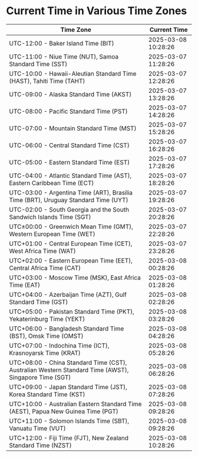 # Current Time in Various Time Zones

| Time Zone | Current Time |
|-----------|--------------|
| UTC-12:00 - Baker Island Time (BIT) | 2025-03-08 10:28:26 |
| UTC-11:00 - Niue Time (NUT), Samoa Standard Time (SST) | 2025-03-07 11:28:26 |
| UTC-10:00 - Hawaii-Aleutian Standard Time (HAST), Tahiti Time (TAHT) | 2025-03-07 12:28:26 |
| UTC-09:00 - Alaska Standard Time (AKST) | 2025-03-07 13:28:26 |
| UTC-08:00 - Pacific Standard Time (PST) | 2025-03-07 14:28:26 |
| UTC-07:00 - Mountain Standard Time (MST) | 2025-03-07 15:28:26 |
| UTC-06:00 - Central Standard Time (CST) | 2025-03-07 16:28:26 |
| UTC-05:00 - Eastern Standard Time (EST) | 2025-03-07 17:28:26 |
| UTC-04:00 - Atlantic Standard Time (AST), Eastern Caribbean Time (ECT) | 2025-03-07 18:28:26 |
| UTC-03:00 - Argentina Time (ART), Brasília Time (BRT), Uruguay Standard Time (UYT) | 2025-03-07 19:28:26 |
| UTC-02:00 - South Georgia and the South Sandwich Islands Time (SGT) | 2025-03-07 20:28:26 |
| UTC±00:00 - Greenwich Mean Time (GMT), Western European Time (WET) | 2025-03-07 22:28:26 |
| UTC+01:00 - Central European Time (CET), West Africa Time (WAT) | 2025-03-07 23:28:26 |
| UTC+02:00 - Eastern European Time (EET), Central Africa Time (CAT) | 2025-03-08 00:28:26 |
| UTC+03:00 - Moscow Time (MSK), East Africa Time (EAT) | 2025-03-08 01:28:26 |
| UTC+04:00 - Azerbaijan Time (AZT), Gulf Standard Time (GST) | 2025-03-08 02:28:26 |
| UTC+05:00 - Pakistan Standard Time (PKT), Yekaterinburg Time (YEKT) | 2025-03-08 03:28:26 |
| UTC+06:00 - Bangladesh Standard Time (BST), Omsk Time (OMST) | 2025-03-08 04:28:26 |
| UTC+07:00 - Indochina Time (ICT), Krasnoyarsk Time (KRAT) | 2025-03-08 05:28:26 |
| UTC+08:00 - China Standard Time (CST), Australian Western Standard Time (AWST), Singapore Time (SGT) | 2025-03-08 06:28:26 |
| UTC+09:00 - Japan Standard Time (JST), Korea Standard Time (KST) | 2025-03-08 07:28:26 |
| UTC+10:00 - Australian Eastern Standard Time (AEST), Papua New Guinea Time (PGT) | 2025-03-08 09:28:26 |
| UTC+11:00 - Solomon Islands Time (SBT), Vanuatu Time (VUT) | 2025-03-08 09:28:26 |
| UTC+12:00 - Fiji Time (FJT), New Zealand Standard Time (NZST) | 2025-03-08 10:28:26 |

